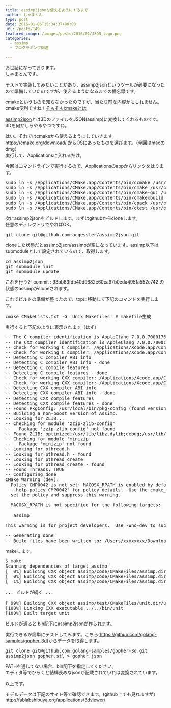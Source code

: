 ```yaml
---
title: assimp2jsonを使えるようにするまで
author: しゃまとん
type: post
date: 2016-01-06T15:34:37+00:00
url: /posts/149
featured_image: /images/posts/2016/01/JSON_logo.png
categories:
  - assimp
  - プログラミング関連

---
```

お世話になっております。  
しゃまとんです。

テストで実装してみたいことがあり、assimp2jsonというツールが必要になったので準備していたのですが、使えるようになるまでの備忘録です。

cmakeというものを知らなかったのですが、当たり前な内容かもしれません。  
cmake便利ですね！<a href="https://ja.wikipedia.org/wiki/CMake" target="_blank">そもそもcmakeとは</a>

<a href="https://github.com/acgessler/assimp2json" target="_blank">assimp2json</a>とは3DのファイルをJSON(assimp)に変換してくれるものです。  
3Dを何かしらやるやつですね。

はい。それではcmakeから使えるようにしていきます。  
<https://cmake.org/download/> からOSにあったものを選びます。（今回はmacのdmg）  
実行して、Applicationsに入れるだけ。

今回はコマンドラインで実行するので、Applicationsのappからリンクをはります。

<pre class="brush: bash; gutter: true">sudo ln -s /Applications/CMake.app/Contents/bin/ccmake /usr/bin/ccmake
sudo ln -s /Applications/CMake.app/Contents/bin/cmake /usr/bin/cmake
sudo ln -s /Applications/CMake.app/Contents/bin/cmake-gui /usr/bin/cmake-gui
sudo ln -s /Applications/CMake.app/Contents/bin/cmakexbuild /usr/bin/cmakexbuild
sudo ln -s /Applications/CMake.app/Contents/bin/cpack /usr/bin/cpack
sudo ln -s /Applications/CMake.app/Contents/bin/ctest /usr/bin/ctest</pre>

次にassimp2jsonをビルドします。まずはgithubからcloneします。  
任意のディレクトリでやればOK。

<pre class="brush: bash; gutter: true">git clone git@github.com:acgessler/assimp2json.git</pre>

cloneした状態だとassimp2json/assimpが空になっています。assimp以下はsubmoduleとして設定されているので、取得します。

<pre class="brush: bash; gutter: true">cd assimp2json
git submodule init
git submodule update</pre>

これを行うと commit : 93bb63fdb40d9682e60ca97b0eda4951a552c742 の状態のassimpがcloneされます。

これでビルドの準備が整ったので、topに移動して下記のコマンドを実行します。

<pre class="brush: bash; gutter: true">cmake CMakeLists.txt -G &#039;Unix Makefiles&#039; # makefile生成</pre>

実行すると下記のように表示されます（はず）

<pre class="brush: text; gutter: true">-- The C compiler identification is AppleClang 7.0.0.7000176
-- The CXX compiler identification is AppleClang 7.0.0.7000176
-- Check for working C compiler: /Applications/Xcode.app/Contents/Developer/Toolchains/XcodeDefault.xctoolchain/usr/bin/cc
-- Check for working C compiler: /Applications/Xcode.app/Contents/Developer/Toolchains/XcodeDefault.xctoolchain/usr/bin/cc -- works
-- Detecting C compiler ABI info
-- Detecting C compiler ABI info - done
-- Detecting C compile features
-- Detecting C compile features - done
-- Check for working CXX compiler: /Applications/Xcode.app/Contents/Developer/Toolchains/XcodeDefault.xctoolchain/usr/bin/c++
-- Check for working CXX compiler: /Applications/Xcode.app/Contents/Developer/Toolchains/XcodeDefault.xctoolchain/usr/bin/c++ -- works
-- Detecting CXX compiler ABI info
-- Detecting CXX compiler ABI info - done
-- Detecting CXX compile features
-- Detecting CXX compile features - done
-- Found PkgConfig: /usr/local/bin/pkg-config (found version "0.28")
-- Building a non-boost version of Assimp.
-- Looking for ZLIB...
-- Checking for module &#039;zzip-zlib-config&#039;
--   Package &#039;zzip-zlib-config&#039; not found
-- Found ZLIB: optimized;/usr/lib/libz.dylib;debug;/usr/lib/libz.dylib
-- Checking for module &#039;minizip&#039;
--   Package &#039;minizip&#039; not found
-- Looking for pthread.h
-- Looking for pthread.h - found
-- Looking for pthread_create
-- Looking for pthread_create - found
-- Found Threads: TRUE
-- Configuring done
CMake Warning (dev):
  Policy CMP0042 is not set: MACOSX_RPATH is enabled by default.  Run "cmake
  --help-policy CMP0042" for policy details.  Use the cmake_policy command to
  set the policy and suppress this warning.

  MACOSX_RPATH is not specified for the following targets:

   assimp

This warning is for project developers.  Use -Wno-dev to suppress it.

-- Generating done
-- Build files have been written to: /Users/xxxxxxxx/Downloads/assimp2json</pre>

makeします。

<pre class="brush: bash; gutter: true">$ make
Scanning dependencies of target assimp
[  0%] Building CXX object assimp/code/CMakeFiles/assimp.dir/Assimp.cpp.o
[  0%] Building CXX object assimp/code/CMakeFiles/assimp.dir/BaseImporter.cpp.o
[  1%] Building CXX object assimp/code/CMakeFiles/assimp.dir/BaseProcess.cpp.o

... ビルドが続く ...

[ 99%] Building CXX object assimp/test/CMakeFiles/unit.dir/unit/utNoBoostTest.cpp.o
[100%] Linking CXX executable ../../bin/unit
[100%] Built target unit</pre>

ビルドが通ると bin配下にassimp2jsonが作られます。

実行できるか簡単にテストしてみます。こちら(<https://github.com/golang-samples/gopher-3d>)からデータを取得します。

<pre class="brush: bash; gutter: true">git clone git@github.com:golang-samples/gopher-3d.git
assimp2json gopher.stl &gt; gopher.json</pre>

PATHを通してない場合、bin配下を指定してください。  
エディタ等でひらくと結構長めなjsonが記載されていれば変換されています。

以上です。

モデルデータは下記のサイト等で確認できます。(github上でも見れますが）  
<http://fablabshibuya.org/applications/3dviewer/>

&nbsp;